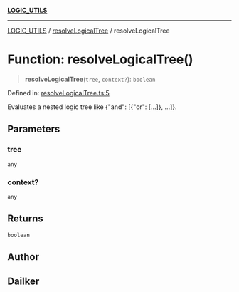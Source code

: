 [**LOGIC_UTILS**](../../README.md)

***

[LOGIC_UTILS](../../README.md) / [resolveLogicalTree](../README.md) / resolveLogicalTree

# Function: resolveLogicalTree()

> **resolveLogicalTree**(`tree`, `context?`): `boolean`

Defined in: [resolveLogicalTree.ts:5](https://github.com/dailker/everyutil/blob/9b590f3b464c4883aa51a0e840c616072d918dc8/src/logic/resolveLogicalTree.ts#L5)

Evaluates a nested logic tree like {"and": [{"or": [...]}, ...]}.

## Parameters

### tree

`any`

### context?

`any`

## Returns

`boolean`

## Author

## Dailker
